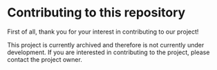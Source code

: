 # Contributing to this repository

First of all, thank you for your interest in contributing to our project!

This project is currently archived and therefore is not currently under development. If you are interested in contributing to the project, please contact the project owner.